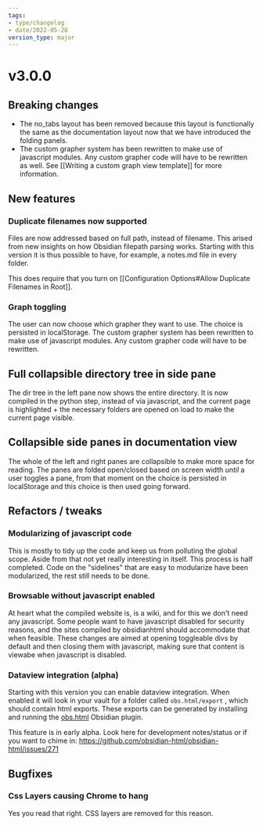 ```yaml
---
tags:
- type/changelog
- date/2022-05-28
version_type: major
---
```


# v3.0.0

## Breaking changes
- The no_tabs layout has been removed because this layout is functionally the same as the documentation layout now that we have introduced the folding panels.
- The custom grapher system has been rewritten to make use of javascript modules. Any custom grapher code will have to be rewritten as well. See [[Writing a custom graph view template]] for more information.

##  New features
### Duplicate filenames now supported
Files are now addressed based on full path, instead of filename. This arised from new insights on how Obsidian filepath parsing works. Starting with this version it is thus possible to have, for example, a notes.md file in every folder. 

This does require that you turn on [[Configuration Options#Allow Duplicate Filenames in Root]].

### Graph toggling
The user can now choose which grapher they want to use. The choice is persisted in localStorage. The custom grapher system has been rewritten to make use of javascript modules. Any custom grapher code will have to be rewritten.

## Full collapsible directory tree in side pane
The dir tree in the left pane now shows the entire directory. It is now compiled in the python step, instead of via javascript, and the current page is highlighted + the necessary folders are opened on load to make the current page visible.

## Collapsible side panes in documentation view
The whole of the left and right panes are collapsible to make more space for reading. The panes are folded open/closed based on screen width *until* a user toggles a pane, from that moment on the choice is persisted in localStorage and this choice is then used going forward.

## Refactors / tweaks
### Modularizing of javascript code
This is mostly to tidy up the code and keep us from polluting the global scope. Aside from that not yet really interesting in itself. This process is half completed. Code on the "sidelines" that are easy to modularize have been modularized, the rest still needs to be done.

### Browsable without javascript enabled
At heart what the compiled website is, is a wiki, and for this we don't need any javascript. Some people want to have javascript disabled for security reasons, and the sites compiled by obsidianhtml should accommodate that when feasible. These changes are aimed at opening toggleable divs by default and then closing them with javascript, making sure that content is viewabe when javascript is disabled.

### Dataview integration (alpha)
Starting with this version you can enable dataview integration. When enabled it will look in your vault for a folder called `obs.html/export` , which should contain html exports. These exports can be generated by installing and running the [obs.html](https://github.com/obsidian-html/obs.html) Obsidian plugin.

This feature is in early alpha. Look here for development notes/status or if you want to chime in: https://github.com/obsidian-html/obsidian-html/issues/271

## Bugfixes
### Css Layers causing Chrome to hang
Yes you read that right. CSS layers are removed for this reason.
